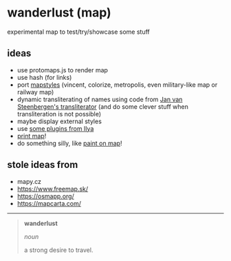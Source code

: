 # wanderlust (map)

experimental map to test/try/showcase some stuff

## ideas

- use protomaps.js to render map
- use hash (for links)
- port [mapstyles](https://github.com/severak/mapstyles) (vincent, colorize, metropolis, even military-like map or railway map)
- dynamic transliterating of names using code from [Jan van Steenbergen's transliterator](http://steen.free.fr/interslavic/transliterator.html) (and do some clever stuff when transliteration is not possible)
- maybe display external styles
- use [some plugins from Ilya](http://mapbbcode.org/leaflet.html)
- [print map](https://github.com/Igor-Vladyka/leaflet.browser.print)!
- do something silly, like [paint on map](https://github.com/SINTEF-9012/Leaflet.MapPaint)!

## stole ideas from

- mapy.cz
- https://www.freemap.sk/
- https://osmapp.org/
- https://mapcarta.com/

---

> **wanderlust** 
>
> *noun*
>
> a strong desire to travel.

